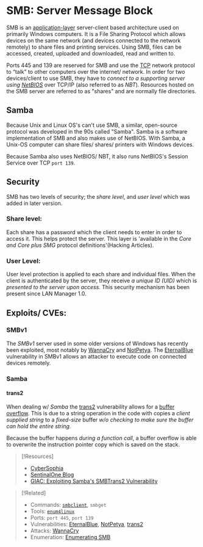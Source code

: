 
# SMB: Server Message Block
SMB is an [application-layer](/networking/OSI/application-layer.md) server-client based architecture used on primarily Windows computers. It is a File Sharing Protocol which allows devices on the same network (and devices connected to the network remotely) to share files and printing services. Using SMB, files can be accessed, created, uploaded and downloaded, read and written to.

Ports 445 and 139 are reserved for SMB and use the [TCP](/networking/protocols/TCP.md) network protocol to “talk” to other computers over the internet/ network. In order for two devices/client to use SMB, they have to *connect to a supporting server using [NetBIOS](/networking/protocols/NetBIOS.md)* over TCP/IP (also referred to as *NBT*). Resources hosted on the SMB server are referred to as "shares" and are normally file directories.
## Samba
Because Unix and Linux OS's can't use SMB, a similar, open-source protocol was developed in the 90s called "Samba". Samba is a software implementation of SMB and also makes use of NetBIOS. With Samba, a Unix-OS computer can share files/ shares/ printers with Windows devices.

Because Samba also uses NetBIOS/ NBT, it also runs NetBIOS's Session Service over TCP `port 139`.
## Security
SMB has two levels of security; the *share level*, and *user level* which was added in later version.
### Share level:
Each share has a password which the client needs to enter in order to access it. This helps protect the server. This layer is 'available in the *Core and Core plus SMG* protocol definitions'(Hacking Articles).
### User Level:
User level protection is applied to each share and individual files. When the client is authenticated by the server, they receive *a unique ID (UID)* which is *presented to the server upon access.* This security mechanism has been present since LAN Manager 1.0.
## Exploits/ CVEs:
### SMBv1
The *SMBv1* server used in some older versions of Windows has recently been exploited, most notably by [WannaCry](/cybersecurity/attacks/wannacry.md) and [NotPetya](/cybersecurity/attacks/notpetya.md). The [EternalBlue](/cybersecurity/vulnerabilities/eternalblue.md) vulnerability in SMBv1 allows an attacker to execute code on connected devices remotely.
### Samba
#### trans2
When dealing w/ *Samba* the [trans2](/cybersecurity/vulnerabilities/trans2.md) vulnerability allows for a [buffer overflow](cybersecurity/TTPs/exploitation/buffer-overflow.md). This is due to a string operation in the code with copies a *client supplied string* to a *fixed-size* buffer *w/o checking to make sure the buffer can hold the entire string.*

Because the buffer happens *during a function call*, a buffer overflow is able to overwrite the instruction pointer copy which is saved on the stack.

> [!Resources]
> - [CyberSophia](https://cybersophia.net/articles/what-is/what-is-smb-protocol-and-why-is-it-a-security-concern/)
> - [SentinalOne Blog](https://www.sentinelone.com/blog/eternalblue-nsa-developed-exploit-just-wont-die/)
> - [GIAC: Exploiting Samba's SMBTrans2 Vulnerability](https://www.giac.org/paper/gcih/484/exploiting-sambas-smbtrans2-vulnerability/105385)

> [!Related]
> - Commands: [`smbclient`](/CLI-tools/linux/smbclient.md), `smbget`
> - Tools: [`enum4linux`](/cybersecurity/tools/scanning-enumeration/enum4linux.md)
> - Ports: `port 445`, `port 139`
> - Vulnerabilities: [EternalBlue](/cybersecurity/vulnerabilities/eternalblue.md), [NotPetya](/cybersecurity/attacks/notpetya.md), [trans2](/cybersecurity/vulnerabilities/trans2.md)
> - Attacks: [WannaCry](/cybersecurity/attacks/wannacry.md)
> - Enumeration: [Enumerating SMB](/nested-repos/PNPT-study-guide/PEH/scanning-enumeration/enumerating-SMB.md)
